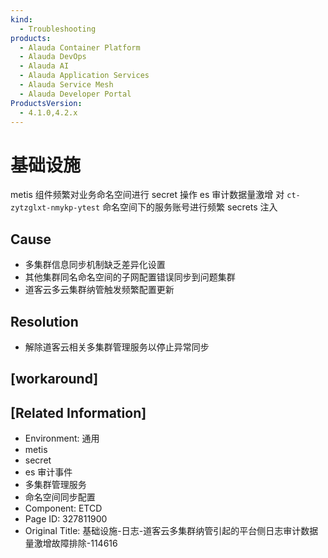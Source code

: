 ```yaml
---
kind:
  - Troubleshooting
products:
  - Alauda Container Platform
  - Alauda DevOps
  - Alauda AI
  - Alauda Application Services
  - Alauda Service Mesh
  - Alauda Developer Portal
ProductsVersion:
  - 4.1.0,4.2.x
---
```

<!-- A type of document that involves encountering a fault, diagnosing it, performing root cause analysis, and providing solutions. -->

# 基础设施

metis 组件频繁对业务命名空间进行 secret 操作 es 审计数据量激增 对 `ct-zytzglxt-nmykp-ytest` 命名空间下的服务账号进行频繁 secrets 注入

## Cause
- 多集群信息同步机制缺乏差异化设置
- 其他集群同名命名空间的子网配置错误同步到问题集群
- 道客云多云集群纳管触发频繁配置更新

## Resolution
- 解除道客云相关多集群管理服务以停止异常同步

## [workaround]

## [Related Information]
- Environment: 通用
- metis
- secret
- es 审计事件
- 多集群管理服务
- 命名空间同步配置
- Component: ETCD
- Page ID: 327811900
- Original Title: 基础设施-日志-道客云多集群纳管引起的平台侧日志审计数据量激增故障排除-114616
